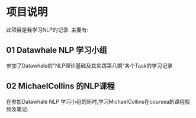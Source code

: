 # 项目说明

此项目是我学习NLP的记录. 主要有:

## 01 Datawhale NLP 学习小组

参加了Datawhale的"NLP理论基础及其实践第八期"各个Task的学习记录

## 02 MichaelCollins 的NLP课程

在参加Datawhale NLP 学习小组的同时,学习MichaelCollins在coursea的课程视频及笔记.

